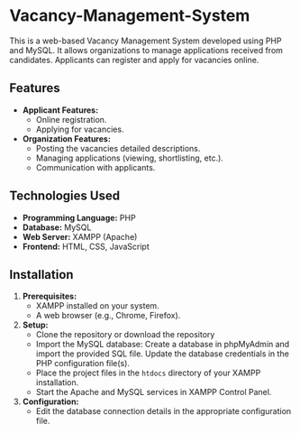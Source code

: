 # Vacancy-Management-System
This is a web-based Vacancy Management System developed using PHP and MySQL. It allows organizations to manage applications received from candidates. Applicants can register and apply for vacancies online. 
## Features
*   **Applicant Features:**
    *   Online registration. 
    *   Applying for vacancies. 
*   **Organization Features:**
    *   Posting the vacancies detailed descriptions.
    *   Managing applications (viewing, shortlisting, etc.).
    *   Communication with applicants.  
## Technologies Used
*   **Programming Language:**  PHP
*   **Database:**  MySQL
*   **Web Server:**  XAMPP (Apache)
*   **Frontend:**  HTML, CSS, JavaScript  

## Installation

1.  **Prerequisites:**
    *   XAMPP installed on your system.
    *   A web browser (e.g., Chrome, Firefox).
2.  **Setup:**
    *   Clone the repository or download the repository 
    *   Import the MySQL database: 
Create a database in phpMyAdmin and import the provided SQL file.  Update the database credentials in the PHP configuration file(s).
    *   Place the project files in the `htdocs` directory of your XAMPP installation.
    *   Start the Apache and MySQL services in XAMPP Control Panel.
3.  **Configuration:**
    *   Edit the database connection details in the appropriate configuration file. 

